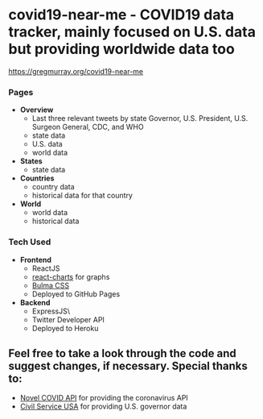 # covid19-near-me - COVID19 data tracker, mainly focused on U.S. data but providing worldwide data too
https://gregmurray.org/covid19-near-me
### Pages
* **Overview**
  * Last three relevant tweets by state Governor, U.S. President, U.S. Surgeon General, CDC, and WHO
  * state data
  * U.S. data
  * world data
* **States**
  * state data
* **Countries**
  * country data
  * historical data for that country
* **World**
  * world data
  * historical data

### Tech Used
* **Frontend**
  * ReactJS
  * [react-charts](https://github.com/tannerlinsley/react-charts) for graphs
  * [Bulma CSS](https://bulma.io/)
  * Deployed to GitHub Pages
* **Backend**
  * ExpressJS\
  * Twitter Developer API
  * Deployed to Heroku

## Feel free to take a look through the code and suggest changes, if necessary. Special thanks to:
* [Novel COVID API](https://github.com/NovelCOVID/API) for providing the coronavirus API
* [Civil Service USA](https://github.com/CivilServiceUSA/us-governors) for providing U.S. governor data
